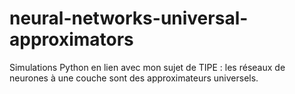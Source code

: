 # neural-networks-universal-approximators
Simulations Python en lien avec mon sujet de TIPE : les réseaux de neurones à une couche sont des approximateurs universels.
